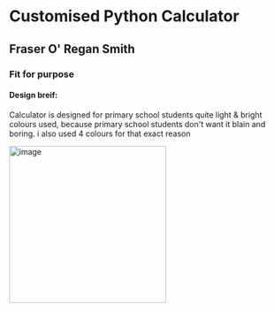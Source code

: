 # Customised Python Calculator 

## Fraser O' Regan Smith
### Fit for purpose 

#### Design breif:
Calculator is designed for primary school students
quite light & bright colours used, because primary school students don't want it blain and boring. i also used 4 colours for that exact reason

<img width="284" alt="image" src="https://user-images.githubusercontent.com/103541186/196822150-50d253cc-8281-4d25-8352-8ddbe3cbfc01.png">

